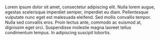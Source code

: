 Lorem ipsum dolor sit amet, consectetur adipiscing elit. Nulla lorem augue, egestas scelerisque imperdiet semper, imperdiet eu diam. Pellentesque vulputate nunc eget est malesuada eleifend. Sed mollis convallis tempor. Nulla sed convallis eros. Proin lectus ante, commodo ac euismod at, dignissim eget orci. Suspendisse molestie magna laoreet tellus condimentum tempus. In adipiscing suscipit lobortis.
